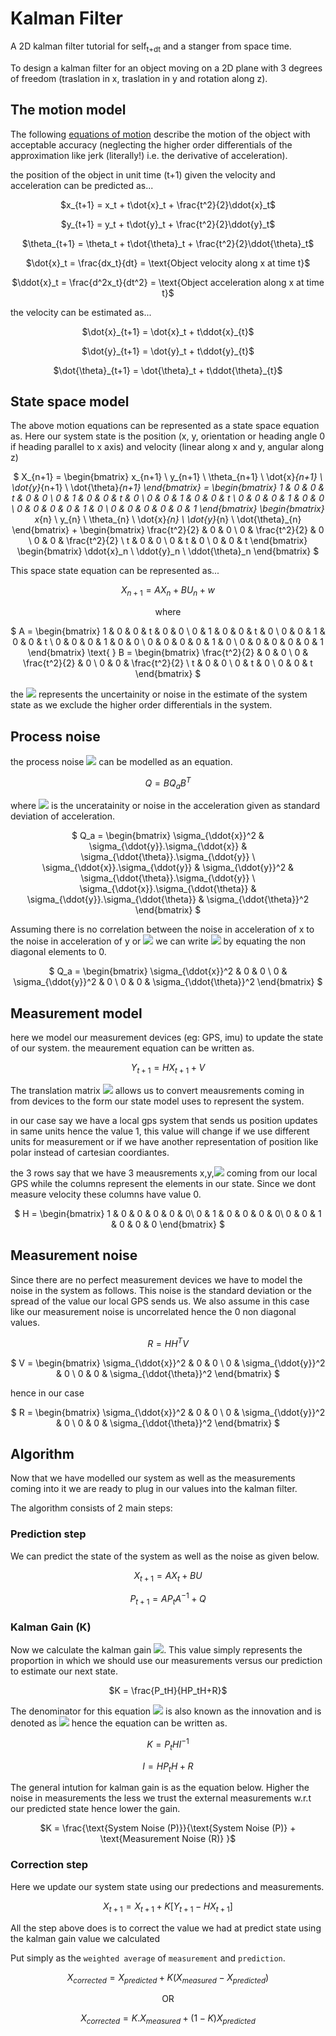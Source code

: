 # Kalman Filter

A 2D kalman filter tutorial for self<sub>t+dt</sub> and a stanger from space time.

To design a kalman filter for an object moving on a 2D plane with 3 degrees of freedom (traslation in x, traslation in y and rotation along z).

## The motion model

The following [equations of motion](https://en.wikipedia.org/wiki/Equations_of_motion) describe the motion of the object with acceptable accuracy (neglecting the higher order differentials of the approximation like jerk (literally!) i.e. the derivative of acceleration).

the position of the object in unit time (t+1) given the velocity and acceleration can be predicted as...

<center>

$x_{t+1} = x_t + t\dot{x}_t + \frac{t^2}{2}\ddot{x}_t$


$y_{t+1} = y_t + t\dot{y}_t + \frac{t^2}{2}\ddot{y}_t$


$\theta_{t+1} = \theta_t + t\dot{\theta}_t + \frac{t^2}{2}\ddot{\theta}_t$

$\dot{x}_t = \frac{dx_t}{dt} = \text{Object velocity along x at time t}$

$\ddot{x}_t = \frac{d^2x_t}{dt^2} = \text{Object acceleration along x at time t}$
</center>

the velocity can be estimated as...

<center>

$\dot{x}_{t+1} = \dot{x}_t + t\ddot{x}_{t}$


$\dot{y}_{t+1} = \dot{y}_t + t\ddot{y}_{t}$


$\dot{\theta}_{t+1} = \dot{\theta}_t + t\ddot{\theta}_{t}$

</center>


## State space model

The above motion equations can be represented as a state space equation as. Here our system state is the position (x, y, orientation or heading angle 0 if heading parallel to x axis) and velocity (linear along x and y, angular along z)

<center>

$
X_{n+1} = 
\begin{bmatrix}
x_{n+1} \\
y_{n+1} \\
\theta_{n+1} \\
\dot{x}_{n+1} \\
\dot{y}_{n+1} \\
\dot{\theta}_{n+1}
\end{bmatrix} =
\begin{bmatrix}
1 & 0 & 0 & t & 0 & 0 \\
0 & 1 & 0 & 0 & t & 0 \\
0 & 0 & 1 & 0 & 0 & t \\
0 & 0 & 0 & 1 & 0 & 0 \\
0 & 0 & 0 & 0 & 1 & 0 \\
0 & 0 & 0 & 0 & 0 & 1
\end{bmatrix}
\begin{bmatrix}
x_{n} \\
y_{n} \\
\theta_{n} \\
\dot{x}_{n} \\
\dot{y}_{n} \\
\dot{\theta}_{n}
\end{bmatrix}
+
\begin{bmatrix}
\frac{t^2}{2} & 0 & 0 \\
0 & \frac{t^2}{2} & 0 \\
0 & 0 & \frac{t^2}{2} \\
t & 0 & 0 \\
0 & t & 0 \\
0 & 0 & t
\end{bmatrix}
\begin{bmatrix}
\ddot{x}_n \\
\ddot{y}_n \\
\ddot{\theta}_n
\end{bmatrix}
$

</center>
This space state equation can be represented as...
<center>

$X_{n+1} = AX_n + BU_n + w$

where

$
A = 
\begin{bmatrix}
1 & 0 & 0 & t & 0 & 0 \\
0 & 1 & 0 & 0 & t & 0 \\
0 & 0 & 1 & 0 & 0 & t \\
0 & 0 & 0 & 1 & 0 & 0 \\
0 & 0 & 0 & 0 & 1 & 0 \\
0 & 0 & 0 & 0 & 0 & 1
\end{bmatrix} \text{ }
B =
\begin{bmatrix}
\frac{t^2}{2} & 0 & 0 \\
0 & \frac{t^2}{2} & 0 \\
0 & 0 & \frac{t^2}{2} \\
t & 0 & 0 \\
0 & t & 0 \\
0 & 0 & t
\end{bmatrix}
$

</center>

the <img src="https://render.githubusercontent.com/render/math?math=w"> represents the uncertainity or noise in the estimate of the system state as we exclude the higher order differentials in the system.

## Process noise

the process noise <img src="https://render.githubusercontent.com/render/math?math=w"> can be modelled as an equation.

<center>

$Q = BQ_aB^T$

</center>

where <img src="https://render.githubusercontent.com/render/math?math=Q_a"> is the unceratainity or noise in the acceleration given as standard deviation of acceleration.

<center>

$
Q_a =
\begin{bmatrix}
\sigma_{\ddot{x}}^2 & \sigma_{\ddot{y}}.\sigma_{\ddot{x}} & \sigma_{\ddot{\theta}}.\sigma_{\ddot{y}} \\
\sigma_{\ddot{x}}.\sigma_{\ddot{y}} & \sigma_{\ddot{y}}^2 & \sigma_{\ddot{\theta}}.\sigma_{\ddot{y}} \\
\sigma_{\ddot{x}}.\sigma_{\ddot{\theta}} & \sigma_{\ddot{y}}.\sigma_{\ddot{\theta}} & \sigma_{\ddot{\theta}}^2
\end{bmatrix}
$

</center>

Assuming there is no correlation between the noise in acceleration of x to the noise in acceleration of y or <img src="https://render.githubusercontent.com/render/math?math=\theta"> we can write <img src="https://render.githubusercontent.com/render/math?math=Q_a"> by equating the non diagonal elements to 0.

<center>

$
Q_a =
\begin{bmatrix}
\sigma_{\ddot{x}}^2 & 0 & 0 \\
0 & \sigma_{\ddot{y}}^2 & 0 \\
0 & 0 & \sigma_{\ddot{\theta}}^2
\end{bmatrix}
$

</center>

## Measurement model

here we model our measurement devices (eg: GPS, imu) to update the state of our system. the meaurement equation can be written as. 
<center>

$Y_{t+1} = H X_{t+1} + V$

</center>

The translation matrix <img src="https://render.githubusercontent.com/render/math?math=H"> allows us to convert meausrements coming in from devices to the form our state model uses to represent the system.

in our case say we have a local gps system that sends us position updates in same units hence the value 1, this value will change if we use different units for measurement or if we have another representation of position like polar instead of cartesian coordiantes.

the 3 rows say that we have 3 meausrements x,y,<img src="https://render.githubusercontent.com/render/math?math=\theta"> coming from our local GPS while the columns represent the elements in our state. Since we dont measure velocity these columns have value 0.

<center>

$
H =
\begin{bmatrix}
1 & 0 & 0 & 0 & 0 & 0\\
0 & 1 & 0 & 0 & 0 & 0\\
0 & 0 & 1 & 0 & 0 & 0
\end{bmatrix}
$

</center>

## Measurement noise

Since there are no perfect measurement devices we have to model the noise in the system as follows. This noise is the standard deviation or the spread of the value our local GPS sends us. We also assume in this case like our measurement noise is uncorrelated hence the 0 non diagonal values.

<center>

$R = HH^TV$

$
V =
\begin{bmatrix}
\sigma_{\ddot{x}}^2 & 0 & 0 \\
0 & \sigma_{\ddot{y}}^2 & 0 \\
0 & 0 & \sigma_{\ddot{\theta}}^2
\end{bmatrix}
$

</center>

hence in our case

<center>

$
R =
\begin{bmatrix}
\sigma_{\ddot{x}}^2 & 0 & 0 \\
0 & \sigma_{\ddot{y}}^2 & 0 \\
0 & 0 & \sigma_{\ddot{\theta}}^2
\end{bmatrix}
$

</center>

## Algorithm

Now that we have modelled our system as well as the measurements coming into it we are ready to plug in our values into the kalman filter.

The algorithm consists of 2 main steps:

### Prediction step

We can predict the state of the system as well as the noise as given below.

<center>

$X_{t+1} = AX_t + BU$

$P_{t+1} = AP_tA^{-1} + Q$

</center>

### Kalman Gain (K)

Now we calculate the kalman gain <img src="https://render.githubusercontent.com/render/math?math=K">. This value simply represents the proportion in which we should use our measurements versus our prediction to estimate our next state.

<center>

$K = \frac{P_tH}{HP_tH+R}$

</center>

The denominator for this equation <img src="https://render.githubusercontent.com/render/math?math=HP_tH+R"> is also known as the innovation and is denoted as <img src="https://render.githubusercontent.com/render/math?math=I"> hence the equation can be written as.

<center>

$K = P_tHI^{-1}$

$I = HP_tH+R$

</center>

The general intution for kalman gain is as the equation below. Higher the noise in measurements the less we trust the external measurements w.r.t our predicted state hence lower the gain.

<center>

$K = \frac{\text{System Noise (P)}}{\text{System Noise (P)} + \text{Measurement Noise (R)} }$

</center>

### Correction step

Here we update our system state using our predections and measurements.

<center>

$X_{t+1} = X_{t+1} + K[Y_{t+1} - HX_{t+1}]$

</center>

All the step above does is to correct the value we had at predict state using the kalman gain value we calculated

Put simply as the `weighted average` of `measurement` and `prediction`.

<center>

$X_{corrected} = X_{predicted} + K(X_{measured} - X_{predicted})$

OR

$X_{corrected} = K.X_{measured} + (1-K) X_{predicted}$

</center>

